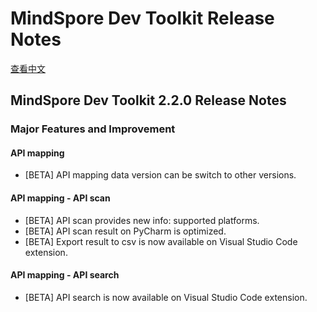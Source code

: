 # MindSpore Dev Toolkit Release Notes

[查看中文](./RELEASE_CN.md)

## MindSpore Dev Toolkit 2.2.0 Release Notes

### Major Features and Improvement

#### API mapping

- [BETA] API mapping data version can be switch to other versions.

#### API mapping - API scan

- [BETA] API scan provides new info: supported platforms.
- [BETA] API scan result on PyCharm is optimized.
- [BETA] Export result to csv is now available on Visual Studio Code extension.

#### API mapping - API search

- [BETA] API search is now available on Visual Studio Code extension.
